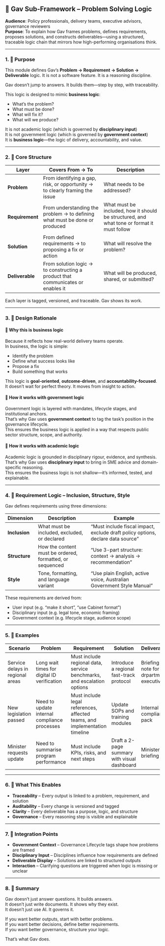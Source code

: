 ## 🧠 Gav Sub-Framework – Problem Solving Logic

**Audience**: Policy professionals, delivery teams, executive advisors, governance reviewers  
**Purpose**: To explain how Gav frames problems, defines requirements, proposes solutions, and constructs deliverables—using a structured, traceable logic chain that mirrors how high-performing organisations think.

---

### 1. 🎯 Purpose

This module defines Gav’s **Problem → Requirement → Solution → Deliverable** logic. It is not a software feature. It is a reasoning discipline.

Gav doesn’t jump to answers. It builds them—step by step, with traceability.

This logic is designed to mimic **business logic**:  
- What’s the problem?  
- What must be done?  
- What will fix it?  
- What will we produce?

It is not academic logic (which is governed by **disciplinary input**)  
It is not government logic (which is governed by **government context**)  
It is **business logic**—the logic of delivery, accountability, and value.

---

### 2. 🧩 Core Structure

| Layer | Covers From → To | Description |
|-------|------------------|-------------|
| **Problem** | From identifying a gap, risk, or opportunity → to clearly framing the issue | What needs to be addressed? |
| **Requirement** | From understanding the problem → to defining what must be done or produced | What must be included, how it should be structured, and what tone or format it must follow |
| **Solution** | From defined requirements → to proposing a fix or action | What will resolve the problem? |
| **Deliverable** | From solution logic → to constructing a product that communicates or enables it | What will be produced, shared, or submitted? |

Each layer is tagged, versioned, and traceable. Gav shows its work.

---

### 3. 🧠 Design Rationale

#### 🔹 Why this is business logic

Because it reflects how real-world delivery teams operate.  
In business, the logic is simple:  
- Identify the problem  
- Define what success looks like  
- Propose a fix  
- Build something that works

This logic is **goal-oriented**, **outcome-driven**, and **accountability-focused**.  
It doesn’t wait for perfect theory. It moves from insight to action.

#### 🔹 How it works with government logic

Government logic is layered with mandates, lifecycle stages, and institutional anchors.  
That’s why Gav uses **government context** to tag the task’s position in the governance lifecycle.  
This ensures the business logic is applied in a way that respects public sector structure, scope, and authority.

#### 🔹 How it works with academic logic

Academic logic is grounded in disciplinary rigour, evidence, and synthesis.  
That’s why Gav uses **disciplinary input** to bring in SME advice and domain-specific reasoning.  
This ensures the business logic is not shallow—it’s informed, tested, and explainable.

---

### 4. 🧾 Requirement Logic – Inclusion, Structure, Style

Gav defines requirements using three dimensions:

| Dimension | Description | Example |
|-----------|-------------|---------|
| **Inclusion** | What must be included, excluded, or declared | “Must include fiscal impact, exclude draft policy options, declare data source” |
| **Structure** | How the content must be ordered, formatted, or sequenced | “Use 3-part structure: context → analysis → recommendation” |
| **Style** | Tone, formatting, and language variant | “Use plain English, active voice, Australian Government Style Manual” |

These requirements are derived from:
- User input (e.g. “make it short”, “use Cabinet format”)  
- Disciplinary input (e.g. legal tone, economic framing)  
- Government context (e.g. lifecycle stage, audience scope)

---

### 5. 🧾 Examples

| Scenario | Problem | Requirement | Solution | Deliverable |
|----------|---------|-------------|----------|-------------|
| Service delays in regional areas | Long wait times for digital ID verification | Must include regional data, service benchmarks, and escalation options | Introduce a regional fast-track protocol | Briefing note for drpartment executive |
| New legislation passed | Need to update internal compliance processes | Must include legal references, affected teams, and implementation timeline | Update SOPs and training modules | Internal compliance pack |
| Minister requests update | Need to summarise program performance | Must include KPIs, risks, and next steps | Draft a 2-page summary with visual dashboard | Ministerial briefing |

---

### 6. 🧭 What This Enables

- **Traceability** – Every output is linked to a problem, requirement, and solution  
- **Auditability** – Every change is versioned and tagged  
- **Clarity** – Every deliverable has a purpose, logic, and structure  
- **Governance** – Every reasoning step is visible and explainable

---

### 7. 🔗 Integration Points

- **Government Context** – Governance Lifecycle tags shape how problems are framed  
- **Disciplinary Input** – Disciplines influence how requirements are defined  
- **Deliverable Display** – Solutions are linked to structured outputs  
- **Interaction** – Clarifying questions are triggered when logic is missing or unclear

---

### 8. 🧠 Summary

Gav doesn’t just answer questions. It builds answers.  
It doesn’t just write documents. It shows why they exist.  
It doesn’t just use AI. It governs it.

If you want better outputs, start with better problems.  
If you want better decisions, define better requirements.  
If you want better governance, structure your logic.

That’s what Gav does.
